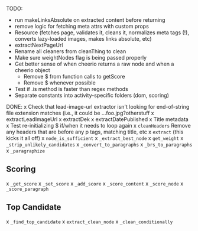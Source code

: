 TODO:
- run makeLinksAbsolute on extracted content before returning
- remove logic for fetching meta attrs with custom props
- Resource (fetches page, validates it, cleans it, normalizes meta tags (!), converts lazy-loaded images, makes links absolute, etc)
- extractNextPageUrl
- Rename all cleaners from cleanThing to clean
- Make sure weightNodes flag is being passed properly
- Get better sense of when cheerio returns a raw node and when a cheerio object
  - Remove $ from function calls to getScore
  - Remove $ whenever possible
- Test if .is method is faster than regex methods
- Separate constants into activity-specific folders (dom, scoring)

DONE:
x Check that lead-image-url extractor isn't looking for end-of-string file extension matches (i.e., it could be ...foo.jpg?otherstuff
x extractLeadImageUrl
x extractDek
x extractDatePublished
x Title metadata
x Test re-initializing $ if/when it needs to loop again
x `cleanHeaders` Remove any headers that are before any p tags, matching title, etc
x `extract` (this kicks it all off)
x `node_is_sufficient`
x `_extract_best_node`
x `get_weight`
x `_strip_unlikely_candidates`
x `_convert_to_paragraphs`
x `_brs_to_paragraphs`
x `_paragraphize`

## Scoring

x `_get_score`
x `_set_score`
x `_add_score`
x `_score_content`
x `_score_node`
x `_score_paragraph`

## Top Candidate

x `_find_top_candidate`
x `extract_clean_node`
x `_clean_conditionally`

